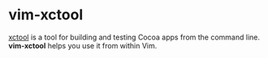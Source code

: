 vim-xctool
==========

[xctool] is a tool for building and testing Cocoa apps from the command line. **vim-xctool** helps you use it from within Vim.



[xctool]: https://github.com/facebook/xctool

